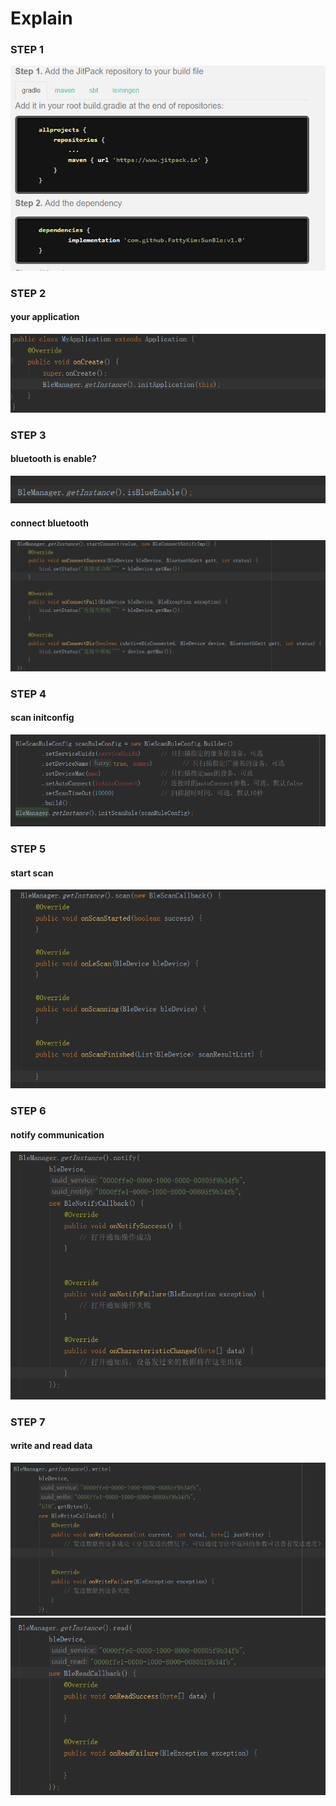 # Explain<br>
### STEP 1
![Image text](https://raw.githubusercontent.com/FattyKim/SunBle/master/image/start.png)<br>
### STEP 2
#### your application
![Image text](https://raw.githubusercontent.com/FattyKim/SunBle/master/image/1.png)<br>
### STEP 3
#### bluetooth is enable?
![Image text](https://raw.githubusercontent.com/FattyKim/SunBle/master/image/enable.png)
#### connect bluetooth
![Image text](https://raw.githubusercontent.com/FattyKim/SunBle/master/image/2.png)
### STEP 4
#### scan initconfig
![Image text](https://raw.githubusercontent.com/FattyKim/SunBle/master/image/3.png)<br>
### STEP 5
#### start scan 
![Image text](https://raw.githubusercontent.com/FattyKim/SunBle/master/image/4.png)<br>
### STEP 6
#### notify communication
![Image text](https://raw.githubusercontent.com/FattyKim/SunBle/master/image/5.png)<br>
### STEP 7
#### write and read data
![Image text](https://raw.githubusercontent.com/FattyKim/SunBle/master/image/6.png)<br>
![Image text](https://raw.githubusercontent.com/FattyKim/SunBle/master/image/7.png)<br>

